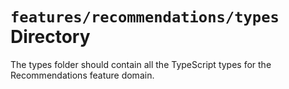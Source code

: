 # `features/recommendations/types` Directory

The types folder should contain all the TypeScript types for the Recommendations feature domain.
